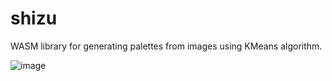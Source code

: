 # shizu

WASM library for generating palettes from images using KMeans algorithm.

![image](https://github.com/marcopeocchi/shizu/assets/35533749/0605bbc9-5b81-4598-8c13-34e3fbfe0a01)

